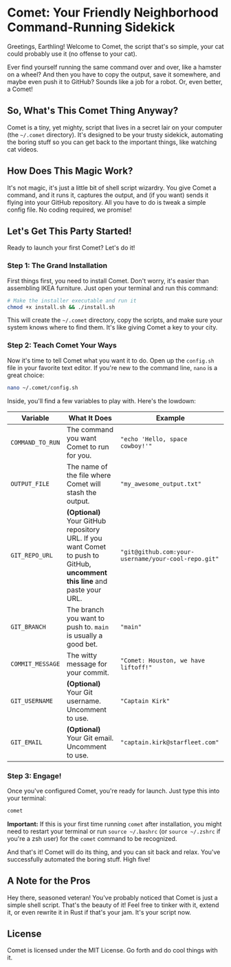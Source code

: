 # Comet: Your Friendly Neighborhood Command-Running Sidekick

Greetings, Earthling! Welcome to Comet, the script that's so simple, your cat could probably use it (no offense to your cat).

Ever find yourself running the same command over and over, like a hamster on a wheel? And then you have to copy the output, save it somewhere, and maybe even push it to GitHub? Sounds like a job for a robot. Or, even better, a Comet!

## So, What's This Comet Thing Anyway?

Comet is a tiny, yet mighty, script that lives in a secret lair on your computer (the `~/.comet` directory). It's designed to be your trusty sidekick, automating the boring stuff so you can get back to the important things, like watching cat videos.

## How Does This Magic Work?

It's not magic, it's just a little bit of shell script wizardry. You give Comet a command, and it runs it, captures the output, and (if you want) sends it flying into your GitHub repository. All you have to do is tweak a simple config file. No coding required, we promise!

## Let's Get This Party Started!

Ready to launch your first Comet? Let's do it!

### Step 1: The Grand Installation

First things first, you need to install Comet. Don't worry, it's easier than assembling IKEA furniture. Just open your terminal and run this command:

```bash
# Make the installer executable and run it
chmod +x install.sh && ./install.sh
```

This will create the `~/.comet` directory, copy the scripts, and make sure your system knows where to find them. It's like giving Comet a key to your city.

### Step 2: Teach Comet Your Ways

Now it's time to tell Comet what you want it to do. Open up the `config.sh` file in your favorite text editor. If you're new to the command line, `nano` is a great choice:

```bash
nano ~/.comet/config.sh
```

Inside, you'll find a few variables to play with. Here's the lowdown:

| Variable | What It Does | Example |
| --- | --- | --- |
| `COMMAND_TO_RUN` | The command you want Comet to run for you. | `"echo 'Hello, space cowboy!'"` |
| `OUTPUT_FILE` | The name of the file where Comet will stash the output. | `"my_awesome_output.txt"` |
| `GIT_REPO_URL` | **(Optional)** Your GitHub repository URL. If you want Comet to push to GitHub, **uncomment this line** and paste your URL. | `"git@github.com:your-username/your-cool-repo.git"` |
| `GIT_BRANCH` | The branch you want to push to. `main` is usually a good bet. | `"main"` |
| `COMMIT_MESSAGE` | The witty message for your commit. | `"Comet: Houston, we have liftoff!"` |
| `GIT_USERNAME` | **(Optional)** Your Git username. Uncomment to use. | `"Captain Kirk"` |
| `GIT_EMAIL` | **(Optional)** Your Git email. Uncomment to use. | `"captain.kirk@starfleet.com"` |

### Step 3: Engage!

Once you've configured Comet, you're ready for launch. Just type this into your terminal:

```bash
comet
```

**Important:** If this is your first time running `comet` after installation, you might need to restart your terminal or run `source ~/.bashrc` (or `source ~/.zshrc` if you're a zsh user) for the `comet` command to be recognized.

And that's it! Comet will do its thing, and you can sit back and relax. You've successfully automated the boring stuff. High five!

## A Note for the Pros

Hey there, seasoned veteran! You've probably noticed that Comet is just a simple shell script. That's the beauty of it! Feel free to tinker with it, extend it, or even rewrite it in Rust if that's your jam. It's your script now.

## License

Comet is licensed under the MIT License. Go forth and do cool things with it.